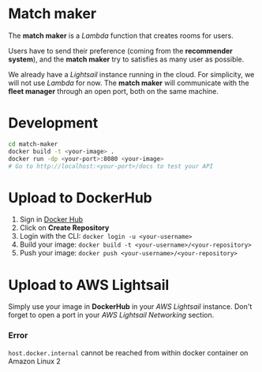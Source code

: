 # Match maker

The **match maker** is a *Lambda* function that creates rooms for users.

Users have to send their preference (coming from the **recommender system**), and the **match maker** try to satisfies as many user as possible.

We already have a *Lightsail* instance running in the cloud. For simplicity, we will not use *Lambda* for now. The **match maker** will communicate with the **fleet manager** through an open port, both on the same machine.

# Development

```sh
cd match-maker
docker build -t <your-image> .
docker run -dp <your-port>:8080 <your-image>
# Go to http://localhost:<your-port>/docs to test your API
```

# Upload to DockerHub

1. Sign in [Docker Hub](https://hub.docker.com)
2. Click on **Create Repository**
3. Login with the CLI: `docker login -u <your-username>`
4. Build your image: `docker build -t <your-username>/<your-repository>`
5. Push your image: `docker push <your-username>/<your-repository>`

# Upload to AWS Lightsail

Simply use your image in **DockerHub** in your *AWS Lightsail* instance. Don't forget to open a port in your *AWS Lightsail Networking* section.

### Error

`host.docker.internal` cannot be reached from within docker container on Amazon Linux 2